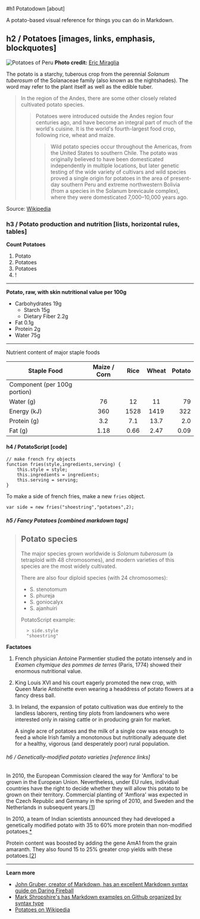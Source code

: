 #h1 Potatodown [about]

A potato-based visual reference for things you can do in Markdown.

## h2 / Potatoes [images, links, emphasis, blockquotes]

![Potatoes of Peru](http://forrked.com/potatoes-peru.png)
**Photo credit:** [Eric Miraglia](http://www.flickr.com/photos/equanimity/4801336468/)

The potato is a starchy, tuberous crop from the perennial _Solanum tuberosum_ of the Solanaceae family (also known as the nightshades). The word may refer to the plant itself as well as the edible tuber.

>In the region of the Andes, there are some other closely related cultivated potato species.
>>Potatoes were introduced outside the Andes region four centuries ago, and have become an integral part of much of the world's cuisine. It is the world's fourth-largest food crop, following rice, wheat and maize.
>>>Wild potato species occur throughout the Americas, from the United States to southern Chile. The potato was originally believed to have been domesticated independently in multiple locations, but later genetic testing of the wide variety of cultivars and wild species proved a single origin for potatoes in the area of present-day southern Peru and extreme northwestern Bolivia (from a species in the Solanum brevicaule complex), where they were domesticated 7,000–10,000 years ago.

Source: [Wikipedia](http://en.wikipedia.org/wiki/Potatoes "optional title: Potatoes of Peru")

### h3 / Potato production and nutrition [lists, horizontal rules, tables]

**Count Potatoes**

1. Potato
2. Potatoes
3. Potatoes
4. !

- - -

**Potato, raw, with skin nutritional value per 100g**

* Carbohydrates 19g
	* Starch 15g
	* Dietary Fiber 2.2g
* Fat 0.1g
* Protein 2g
* Water 75g

***

Nutrient content of major staple foods

|Staple Food                  | Maize / Corn | Rice | Wheat | Potato |
|-----------------------------|:------------:|:----:|:-----:|-------:|
|Component (per 100g portion)                                        |
|Water (g)                    |76            |12    |11     |79      |
|Energy (kJ)                  |360           |1528  |1419   |322     |
|Protein (g)                  |3.2           |7.1   |13.7   |2.0     |
|Fat (g)                      |1.18          |0.66  |2.47   |0.09    |

#### h4 / PotatoScript [code]

	// make french fry objects
	function fries(style,ingredients,serving) {
		this.style = style;
		this.ingredients = ingredients;
		this.serving = serving;
	}

To make a side of french fries, make a new ``fries`` object.

`var side = new fries("shoestring","potatoes",2);`

##### h5 / Fancy Potatoes [combined markdown tags]

> ## Potato species
>
> The major species grown worldwide is _Solanum tuberosum_ (a tetraploid with 48 chromosomes), and modern varieties of this species are the most widely cultivated.
>
> There are also four diploid species (with 24 chromosomes):
>
> * S. stenotomum
> * S. phureja
> * S. goniocalyx
> * S. ajanhuiri
> 
> PotatoScript example:
> 
>		> side.style
>		"shoestring"

**Factatoes**

1. French physician Antoine Parmentier studied the potato intensely and in _Examen chymique des pommes de terres_ (Paris, 1774) showed their enormous nutritional value. 
2. King Louis XVI and his court eagerly promoted the new crop, with Queen Marie Antoinette even wearing a headdress of potato flowers at a fancy dress ball. 
3. In Ireland, the expansion of potato cultivation was due entirely to the landless laborers, renting tiny plots from landowners who were interested only in raising cattle or in producing grain for market.

	A single acre of potatoes and the milk of a single cow was enough to feed a whole Irish family a monotonous but nutritionally adequate diet for a healthy, vigorous (and desperately poor) rural population.

###### h6 / Genetically-modified potato varieties [reference links]

In 2010, the European Commission cleared the way for 'Amflora' to be grown in the European Union. Nevertheless, under EU rules, individual countries have the right to decide whether they will allow this potato to be grown on their territory. Commercial planting of 'Amflora' was expected in the Czech Republic and Germany in the spring of 2010, and Sweden and the Netherlands in subsequent years.[[1]]

In 2010, a team of Indian scientists announced they had developed a genetically modified potato with 35 to 60% more protein than non-modified potatoes.[*][2]

Protein content was boosted by adding the gene AmA1 from the grain amaranth. They also found 15 to 25% greater crop yields with these potatoes.[[2]]

[1]:http://www.gmo-compass.org/eng/news/492.docu.html
[2]:http://www.pnas.org/content/early/2010/09/13/1006265107.full.pdf

---

**Learn more**

* [John Gruber, creator of Markdown, has an excellent Markdown syntax guide on Daring Fireball](http://daringfireball.net/projects/markdown/)
* [Mark Shropshire's has Markdown examples on Github organized by syntax type](http://daringfireball.net/projects/markdown/)
* [Potatoes on Wikipedia](http://en.wikipedia.org/wiki/Potatoes)